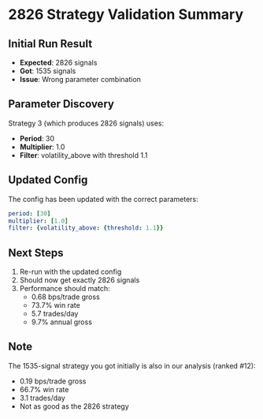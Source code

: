# 2826 Strategy Validation Summary

## Initial Run Result
- **Expected**: 2826 signals
- **Got**: 1535 signals
- **Issue**: Wrong parameter combination

## Parameter Discovery
Strategy 3 (which produces 2826 signals) uses:
- **Period**: 30
- **Multiplier**: 1.0  
- **Filter**: volatility_above with threshold 1.1

## Updated Config
The config has been updated with the correct parameters:
```yaml
period: [30]
multiplier: [1.0]
filter: {volatility_above: {threshold: 1.1}}
```

## Next Steps
1. Re-run with the updated config
2. Should now get exactly 2826 signals
3. Performance should match:
   - 0.68 bps/trade gross
   - 73.7% win rate
   - 5.7 trades/day
   - 9.7% annual gross

## Note
The 1535-signal strategy you got initially is also in our analysis (ranked #12):
- 0.19 bps/trade gross
- 66.7% win rate
- 3.1 trades/day
- Not as good as the 2826 strategy